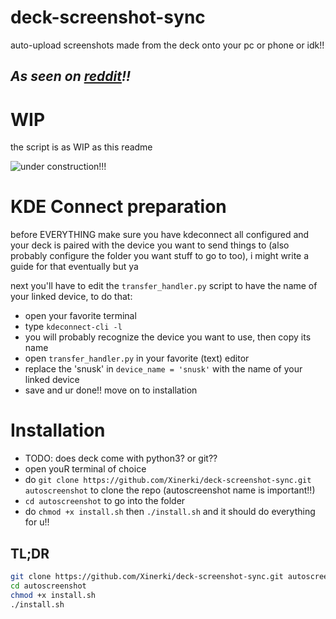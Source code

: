 # deck-screenshot-sync
auto-upload screenshots made from the deck onto your pc or phone or idk!!
## _As seen on [reddit](https://www.reddit.com/r/SteamDeck/comments/11kqc95/i_made_a_script_to_auto_upload_steam_screenshots/)!!_

# WIP
the script is as WIP as this readme

![under construction!!!](http://motions.cat/gif/koujichu256.gif)

# KDE Connect preparation
before EVERYTHING make sure you have kdeconnect all configured and your deck is paired with the device you want to send things to (also probably configure the folder you want stuff to go to too), i might write a guide for that eventually but ya

next you'll have to edit the `transfer_handler.py` script to have the name of your linked device, to do that:
- open your favorite terminal
- type `kdeconnect-cli -l`
- you will probably recognize the device you want to use, then copy its name
- open `transfer_handler.py` in your favorite (text) editor
- replace the 'snusk' in `device_name = 'snusk'` with the name of your linked device
- save and ur done!! move on to installation
# Installation

- TODO: does deck come with python3? or git??
- open youR terminal of choice
- do `git clone https://github.com/Xinerki/deck-screenshot-sync.git autoscreenshot` to clone the repo (autoscreenshot name is important!!)
- `cd autoscreenshot` to go into the folder
- do `chmod +x install.sh` then `./install.sh` and it should do everything for u!!

## TL;DR
```bash
git clone https://github.com/Xinerki/deck-screenshot-sync.git autoscreenshot
cd autoscreenshot
chmod +x install.sh
./install.sh
```